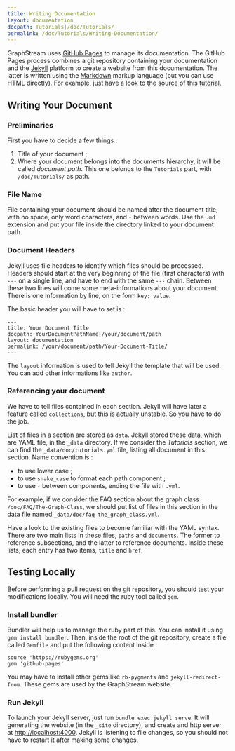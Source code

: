 ```yaml
---
title: Writing Documentation
layout: documentation
docpath: Tutorials|/doc/Tutorials/
permalink: /doc/Tutorials/Writing-Documentation/
---
```


GraphStream uses [GitHub Pages](https://pages.github.com/) to manage its documentation. The GitHub Pages process combines a git repository containing your documentation and the [Jekyll](https://jekyllrb.com/) platform to create a website from this documentation. The latter is written using the [Markdown](https://en.wikipedia.org/wiki/Markdown) markup language (but you can use HTML directly). For example, just have a look to [the source of this tutorial](https://raw.githubusercontent.com/graphstream/graphstream.github.io/master/doc/Tutorials/writing-documentation.md).

## Writing Your Document

### Preliminaries

First you have to decide a few things :

1. Title of your document ;
2. Where your document belongs into the documents hierarchy, it will be called *document path*. This one belongs to the `Tutorials` part, with `/doc/Tutorials/` as path.

### File Name

File containing your document should be named after the document title, with no space, only word characters, and `-` between words. Use the `.md` extension and put your file inside the directory linked to your document path.

### Document Headers

Jekyll uses file headers to identify which files should be processed. Headers should start at the very beginning of the file (first characters) with `---` on a single line, and have to end with the same `---` chain. Between these two lines will come some meta-informations about your document. There is one information by line, on the form `key: value`.

The basic header you will have to set is :

    ---
    title: Your Document Title
    docpath: YourDocumentPathName|/your/document/path
    layout: documentation
    permalink: /your/document/path/Your-Document-Title/
    ---

The `layout` information is used to tell Jekyll the template that will be used. You can add other informations like `author`.

### Referencing your document

We have to tell files contained in each section. Jekyll will have later a feature called `collections`, but this is actually unstable. So you have to do the job.

List of files in a section are stored as `data`. Jekyll stored these data, which are YAML file, in the `_data` directory. If we consider the *Tutorials* section, we can find the `_data/doc/tutorials.yml` file, listing all document in this section. Name convention is :
- to use lower case ;
- to use `snake_case` to format each path component ;
- to use `-` between components, ending the file with `.yml`.

For example, if we consider the FAQ section about the graph class `/doc/FAQ/The-Graph-Class`, we should put list of files in this section in the data file named `_data/doc/faq-the_graph_class.yml`.

Have a look to the existing files to become familiar with the YAML syntax. There are two main lists in these files, `paths` and `documents`. The former to reference subsections, and the latter to reference documents. Inside these lists, each entry has two items, `title` and `href`.

## Testing Locally

Before performing a pull request on the git repository, you should test your modifications locally. You will need the ruby tool called `gem`.

### Install bundler

Bundler will help us to manage the ruby part of this. You can install it using `gem install bundler`. Then, inside the root of the git repository, create a file called `Gemfile` and put the following content inside :

    source 'https://rubygems.org'
    gem 'github-pages'

You may have to install other gems like `rb-pygments` and `jekyll-redirect-from`. These gems are used by the GraphStream website.

### Run Jekyll

To launch your Jekyll server, just run `bundle exec jekyll serve`. It will generating the website (in the `_site` directory), and create and http server at [http://localhost:4000](http://localhost:4000). Jekyll is listening to file changes, so you should not have to restart it after making some changes.
